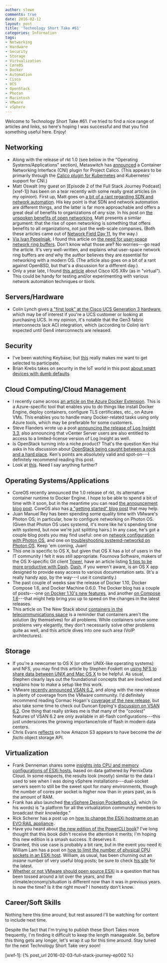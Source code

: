 ```yaml
---
author: slowe
comments: true
date: 2016-02-12
layout: post
title: 'Technology Short Take #61'
categories: Information
tags:
- Networking
- Hardware
- Security
- Storage
- Virtualization
- CoreOS
- Docker
- Automation
- Cisco
- UCS
- OpenStack
- Photon
- Macintosh
- VMware
- vSphere
---
```


Welcome to Technology Short Take #61. I've tried to find a nice range of articles and links, so here's hoping I was successful and that you find something useful here. Enjoy!

## Networking

* Along with the release of rkt 1.0 (see below in the "Operating Systems/Applications" section), Metaswitch has [announced][link-4] a Container Networking Interface (CNI) plugin for Project Calico. (This appears to be primarily through the [Calico plugin for Kubernetes][link-5] and Kubernetes' support for CNI.)
* Matt Oswalt (my guest on [Episode 2 of the Full Stack Journey Podcast][xref-1]) has been on a tear recently with some really great articles (in my opinion). First up, Matt goes on [a bit of a rant regarding SDN and network automation][link-11]. His key point is that SDN and network automation are different things, and the latter is far more approachable and offers a great deal of benefits to organizations of _any_ size. In his post on [the unspoken benefits of open networking][link-12], Matt presents a similar argument: that the rise of open networking is something that offers benefits to all organizations, not just the web-scale companies. (Both these articles came out of [Network Field Day 11][link-13], by the way.)
* [Via Ivan Pepelnjak][link-15], I found this article on [the need for user-space network ring buffers][link-14]. Don't know what those are? No worries---go read the article. It's very well-written, and explains what user-space network ring buffers are _and_ why the author believes they are essential for networking with a modern OS. (The article also goes on a bit of a rant against OpenBSD, but that's a discussion for a different day.)
* Only a year late, I found [this article][link-18] about Cisco IOS XRv (as in "virtual"). This could be handy for testing and/or experimenting with various network automation techniques or tools.

## Servers/Hardware

* Colin Lynch gives [a "first look" at the Cisco UCS Generation 3 hardware][link-28], which may be of interest if you're a UCS customer or looking at purchasing UCS. In my opinion, it's notable that the Gen3 fabric interconnects lack ACI integration, which (according to Colin) isn't expected until Gen4 interconnects are released.

## Security

* I've been watching Keybase, but [this][link-17] really makes me want to get selected to participate.
* Brian Krebs takes on security in the IoT world in this post [about smart devices with dumb defaults][link-27].

## Cloud Computing/Cloud Management

* I recently came across [an article on the Azure Docker Extension][link-1]. This is a Azure-specific tool that enables you to do things like install Docker Engine, deploy containers, configure TLS certificates, etc., on Azure VMs. This enables you to handle many Docker-related tasks using only Azure tools, which may be preferable for some customers.
* Steve Flanders wrote up a post [announcing the release of Log Insight 3.3][link-24], also announcing that vCenter Server users are also entitled to access to a limited-license version of Log Insight as well.
* Is OpenStack turning into a niche product? That's the question Ken Hui asks in his discussion about [OpenStack being caught between a rock and a hard place][link-25]. Ken's points are absolutely valid and spot-on---I definitely recommend reading this post.
* Look at [this][link-26]. Need I say anything further?

## Operating Systems/Applications

* CoreOS recently announced the 1.0 release of rkt, its alternative container runtime to Docker Engine. I hope to be able to spend a bit of time with it soon, but in the meantime you can read [the announcement blog post][link-2]. CoreOS also has [a "getting started" blog post][link-3] that may help.
* Juan Manuel Rey has been spending some quality time with VMware's Photon OS; in particular, how to configure networking on Photon OS. (Given that Photon OS uses systemd, it's more like he's spending time with systemd, but now we're just splitting hairs.) In any case, he's got a couple blog posts you may find useful: one on [network configuration with Photon OS][link-6], and one on [troubleshooting systemd-networkd on Photon OS][link-7]. Keep 'em coming, Juan!
* This one is specific to OS X, but given that OS X has a lot of users in the IT community I felt it was still appropriate. Fournova Software, makers of the OS X-specific Git client [Tower][link-10], have an article listing [5 tips to be more productive with Dash][link-8]. [Dash][link-9], if you weren't aware, is an OS X app designed to provide easy access to various documentation sets. (It's a really handy app, by the way---I use it constantly.)
* The past couple of weeks saw the release of Docker 1.10, Docker Compose 1.6, and Docker Machine 0.6.0. The Docker blog has a couple of posts---one [on Docker 1.10's new features][link-19], and another [on Compose 1.6][link-20]---that might help bring you up to speed on the changes in the latest releases.
* This article on The New Stack about [containers in the telecommunications space][link-29] is a reminder that containers aren't the solution (by themselves) for all problems. While containers solve some problems very elegantly, they don't necessarily solve other problems quite as well, and this article dives into one such area (VoIP architectures).

## Storage

* If you're a newcomer to OS X (or other UNIX-like operating systems) and NFS, you may find this article by Stephen Foskett on [using NFS to share data between UNIX and Mac OS X][link-16] to be helpful. As usual, Stephen clearly lays out the foundational concepts that are involved and explains how to make a setup like this work.
* VMware [recently announced VSAN 6.2][link-21], and along with the new release is plenty of coverage from the VMware community. I'd definitely recommend reading Cormac Hogan's [coverage of the new release][link-22], but also take some time to check out Duncan Epping's [discussion on VSAN 6.2][link-23]. One thing that really strikes me is that many of the "coolest" features of VSAN 6.2 are _only_ available in all-flash configurations---this just underscores the growing importance/role of flash in modern data centers.
* Chris Evans [reflects][link-36] on how Amazon S3 appears to have become the _de facto_ object storage API.

## Virtualization

* Frank Denneman shares some [insights into CPU and memory configurations of ESXi hosts][link-30], based on data gathered by PernixData Cloud. In some respects, the results look (mostly) similar to the data I used to see when I was doing vSphere installations---dual-socket servers seem to still be the sweet spot for many environments, though the number of cores per socket is higher now than in years past, as is the amount of RAM.
* Frank has also launched [the vSphere Design Pocketbook v3][link-31], which (in his words) is "a platform for all the virtualization community members to broadcast their knowledge."
* Rick Scherer has a post up on [how to change the ESXi hostname on an EVO:RAIL appliance][link-32].
* Have you heard about [the new edition of the PowerCLI book][link-33]? I've long thought that this book didn't receive the attention it merits; I'm hoping this new edition is a smash success. It deserves it.
* Granted, this use case is probably a bit rare, but in the event you need it: William Lam has a post on [how to limit the number of physical CPU sockets in an ESXi host][link-34]. William, as usual, has been churning out an _insane_ number of very useful blog posts; be sure to check [his site][link-35] for the latest.
* [Whether or not VMware should open source ESXi][link-37] is a question that has been tossed around a lot over the years, and the climate/economy/situation is different now than it was in previous years. Is now the time? Is it the right move? I honestly don't know.

## Career/Soft Skills

Nothing here this time around, but rest assured I'll be watching for content to include next time.

Despite the fact that I'm trying to publish these Short Takes more frequently, I'm finding it difficult to keep the length manageable. So, before this thing gets any longer, let's wrap it up for this time around. Stay tuned for the next Technology Short Take very soon!


[link-1]: https://ahmetalpbalkan.com/blog/azure-docker-extension/
[link-2]: https://coreos.com/blog/rkt-hits-1.0.html
[link-3]: https://coreos.com/blog/getting-started-with-rkt-1.0.html
[link-4]: http://www.projectcalico.org/a-rocket-reaches-orbit/
[link-5]: http://www.projectcalico.org/announcing-1-0-calico-cni-integration-for-kubernetes/
[link-6]: http://blog.jreypo.io/cloud-native/devops/vmware/sysadmin/linux/network-configuration-in-photon-os/
[link-7]: http://blog.jreypo.io/cloud-native/devops/vmware/sysadmin/linux/quick-tip-troubleshooting-networkd/
[link-8]: https://www.git-tower.com/blog/tips-for-dash/
[link-9]: https://kapeli.com/dash
[link-10]: https://www.git-tower.com/
[link-11]: https://keepingitclassless.net/2016/01/sdn-network-automation-splitting-hairs/
[link-12]: https://keepingitclassless.net/2016/01/unspoken-benefits-open-networking/
[link-13]: http://techfieldday.com/event/nfd11/
[link-14]: http://blog.erratasec.com/2016/01/net-ring-buffers-are-essential-to-os.html
[link-15]: http://blog.ipspace.net/2016/01/quick-link-user-space-network-io-on-x86.html
[link-16]: http://blog.fosketts.net/2015/03/20/using-nfs-to-share-data-between-unix-and-mac-os-x/
[link-17]: https://keybase.io/introducing-the-keybase-filesystem
[link-18]: http://www.fryguy.net/2014/02/08/cisco-ios-xrv-v-as-in-virtual/
[link-19]: http://blog.docker.com/2016/02/docker-1-10/
[link-20]: https://blog.docker.com/2016/02/compose-1-6/
[link-21]: http://www.vmware.com/company/news/releases/vmw-newsfeed/VMware-Introduces-Next-Generation-Hyper-Converged-Software-Enabling-Simple,-High-Performance-Infrastructure-for-the-Software-Defined-Data-Center/2029641
[link-22]: http://cormachogan.com/2016/02/10/vsan-6-2-an-overview-of-the-new-virtual-san-6-2-features/
[link-23]: http://www.yellow-bricks.com/2016/02/10/whats-new-for-virtual-san-6-2/
[link-24]: http://blogs.vmware.com/management/2016/02/whats-new-log-insight-3-3.html
[link-25]: http://cloudarchitectmusings.com/2016/02/08/between-a-rock-and-a-hard-place-will-openstack-become-niche/
[link-26]: https://www.stickermule.com/marketplace/3442-there-is-no-cloud
[link-27]: http://krebsonsecurity.com/2016/02/iot-reality-smart-devices-dumb-defaults/
[link-28]: http://ucsguru.com/2016/02/02/cisco-ucs-generation-3-first-look/
[link-29]: http://thenewstack.io/web-scale-isnt-enough-containers-telecommunications-space/
[link-30]: http://frankdenneman.nl/2015/12/23/insights-into-cpu-and-memory-configuration-of-esxi-hosts/
[link-31]: http://frankdenneman.nl/2016/01/06/new-book-project-vsphere-design-pocketbook-v3/
[link-32]: http://vmwaretips.com/wp/2016/01/13/changing-esxi-hostname-on-an-evorail/
[link-33]: http://blogs.vmware.com/PowerCLI/2016/02/updated-book-powercli-book-2nd-edition.html
[link-34]: http://www.virtuallyghetto.com/2016/02/how-to-limit-the-number-physical-cpu-sockets-in-esxi.html
[link-35]: http://www.virtuallyghetto.com/
[link-36]: https://blog.architecting.it/2016/01/12/has-s3-become-the-de-facto-api-standard/
[link-37]: https://blog.architecting.it/2016/02/02/is-it-time-for-vmware-to-open-source-the-esx-hypervisor/

[xref-1]: {% post_url 2016-02-03-full-stack-journey-ep002 %}
